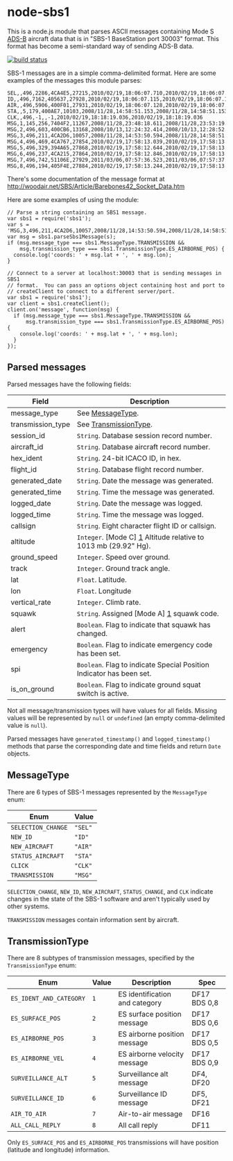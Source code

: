 node-sbs1
=========

This is a node.js module that parses ASCII messages containing Mode S
[ADS-B](http://en.wikipedia.org/wiki/Automatic_dependent_surveillance-broadcast)
aircraft data that is in "SBS-1 BaseStation port 30003" format.  This
format has become a semi-standard way of sending ADS-B data.

[![build status](https://secure.travis-ci.org/wiseman/node-sbs1.png)](http://travis-ci.org/wiseman/node-sbs1)

SBS-1 messages are in a simple comma-delimited format.  Here are some
examples of the messages this module parses:

```
SEL,,496,2286,4CA4E5,27215,2010/02/19,18:06:07.710,2010/02/19,18:06:07.710,RYR1427
ID,,496,7162,405637,27928,2010/02/19,18:06:07.115,2010/02/19,18:06:07.115,EZY691A
AIR,,496,5906,400F01,27931,2010/02/19,18:06:07.128,2010/02/19,18:06:07.128
STA,,5,179,400AE7,10103,2008/11/28,14:58:51.153,2008/11/28,14:58:51.153,RM
CLK,,496,-1,,-1,2010/02/19,18:18:19.036,2010/02/19,18:18:19.036
MSG,1,145,256,7404F2,11267,2008/11/28,23:48:18.611,2008/11/28,23:53:19.161,RJA1118,,,,,,,,,,,
MSG,2,496,603,400CB6,13168,2008/10/13,12:24:32.414,2008/10/13,12:28:52.074,,,0,76.4,258.3,54.05735,-4.38826,,,,,,0
MSG,3,496,211,4CA2D6,10057,2008/11/28,14:53:50.594,2008/11/28,14:58:51.153,,37000,,,51.45735,-1.02826,,,0,0,0,0
MSG,4,496,469,4CA767,27854,2010/02/19,17:58:13.039,2010/02/19,17:58:13.368,,,288.6,103.2,,,-832,,,,,
MSG,5,496,329,394A65,27868,2010/02/19,17:58:12.644,2010/02/19,17:58:13.368,,10000,,,,,,,0,,0,0
MSG,6,496,237,4CA215,27864,2010/02/19,17:58:12.846,2010/02/19,17:58:13.368,,33325,,,,,,0271,0,0,0,0
MSG,7,496,742,51106E,27929,2011/03/06,07:57:36.523,2011/03/06,07:57:37.054,,3775,,,,,,,,,,0
MSG,8,496,194,405F4E,27884,2010/02/19,17:58:13.244,2010/02/19,17:58:13.368,,,,,,,,,,,,0
```

There's some documentation of the message format at
http://woodair.net/SBS/Article/Barebones42_Socket_Data.htm

Here are some examples of using the module:

```
// Parse a string containing an SBS1 message.
var sbs1 = require('sbs1');
var s = 'MSG,3,496,211,4CA2D6,10057,2008/11/28,14:53:50.594,2008/11/28,14:58:51.153,,37000,,,51.45735,-1.02826,,,0,0,0,0';
var msg = sbs1.parseSbs1Message(s);
if (msg.message_type === sbs1.MessageType.TRANSMISSION &&
    msg.transmission_type === sbs1.TransmissionType.ES_AIRBORNE_POS) {
  console.log('coords: ' + msg.lat + ', ' + msg.lon);
}
```

```
// Connect to a server at localhost:30003 that is sending messages in SBS1
// format.  You can pass an options object containing host and port to
// createClient to connect to a different server/port.
var sbs1 = require('sbs1');
var client = sbs1.createClient();
client.on('message', function(msg) {
  if (msg.message_type === sbs1.MessageType.TRANSMISSION &&
      msg.transmission_type === sbs1.TransmissionType.ES_AIRBORNE_POS) {
    console.log('coords: ' + msg.lat + ', ' + msg.lon);
  }
});
```

## Parsed messages

Parsed messages have the following fields:

|Field            |Description                                                          |
|-----------------|---------------------------------------------------------------------|
|message_type     |See [MessageType](#MessageType).                                     |
|transmission_type|See [TransmissionType](#TransmissionType).                           |
|session_id       |`String`. Database session record number.                            |
|aircraft_id      |`String`. Database aircraft record number.                           |
|hex_ident        |`String`. 24-bit ICACO ID, in hex.                                   |
|flight_id        |`String`. Database flight record number.                             |
|generated_date   |`String`. Date the message was generated.                            |
|generated_time   |`String`. Time the message was generated.                            |
|logged_date      |`String`. Date the message was logged.                               |
|logged_time      |`String`. Time the message was logged.                               |
|callsign         |`String`. Eight character flight ID or callsign.                     |
|altitude         |`Integer`. [Mode C] [1] Altitude relative to 1013 mb (29.92" Hg).    |
|ground_speed     |`Integer`. Speed over ground.                                        |
|track            |`Integer`. Ground track angle.                                       |
|lat              |`Float`. Latitude.                                                   |
|lon              |`Float`. Longitude                                                   |
|vertical_rate    |`Integer`. Climb rate.                                               |
|squawk           |`String`. Assigned [Mode A] [1] squawk code.                         |
|alert            |`Boolean`. Flag to indicate that squawk has changed.                 |
|emergency        |`Boolean`. Flag to indicate emergency code has been set.             |
|spi              |`Boolean`. Flag to indicate Special Position Indicator has been set. |
|is_on_ground     |`Boolean`. Flag to indicate ground squat switch is active.           |

[1]: http://en.wikipedia.org/wiki/Aviation_transponder_interrogation_modes#Mode_A_and_Mode_C

Not all message/transmission types will have values for all fields.
Missing values will be represented by `null` or `undefined` (an empty
comma-delimited value is `null`).

Parsed messages have `generated_timestamp()` and `logged_timestamp()`
methods that parse the corresponding date and time fields and return
`Date` objects.


## <a name="MessageType">MessageType</a>

There are 6 types of SBS-1 messages represented by the `MessageType` enum:

|Enum              |Value   |
|------------------|--------|
|`SELECTION_CHANGE`|`"SEL"` |
|`NEW_ID`          |`"ID"`  |
|`NEW_AIRCRAFT`    |`"AIR"` |
|`STATUS_AIRCRAFT` |`"STA"` |
|`CLICK`           |`"CLK"` |
|`TRANSMISSION`    |`"MSG"` |

`SELECTION_CHANGE`, `NEW_ID`, `NEW_AIRCRAFT`, `STATUS_CHANGE`, and
`CLK` indicate changes in the state of the SBS-1 software and aren't
typically used by other systems.

`TRANSMISSION` messages contain information sent by aircraft.


## <a name="TransmissionType">TransmissionType</a>

There are 8 subtypes of transmission messages, specified by the
`TransmissionType` enum:

|Enum                   |Value|Description                    |Spec        |
|-----------------------|-----|-------------------------------|------------|
|`ES_IDENT_AND_CATEGORY`|`1`  |ES identification and category |DF17 BDS 0,8|
|`ES_SURFACE_POS`       |`2`  |ES surface position message    |DF17 BDS 0,6|
|`ES_AIRBORNE_POS`      |`3`  |ES airborne position message   |DF17 BDS 0,5|
|`ES_AIRBORNE_VEL`      |`4`  |ES airborne velocity message   |DF17 BDS 0,9|
|`SURVEILLANCE_ALT`     |`5`  |Surveillance alt message       |DF4, DF20   |
|`SURVEILLANCE_ID`      |`6`  |Surveillance ID message        |DF5, DF21   |
|`AIR_TO_AIR`           |`7`  |Air-to-air message             |DF16        |
|`ALL_CALL_REPLY`       |`8`  |All call reply                 |DF11        |

Only `ES_SURFACE_POS` and `ES_AIRBORNE_POS` transmissions will have
position (latitude and longitude) information.
